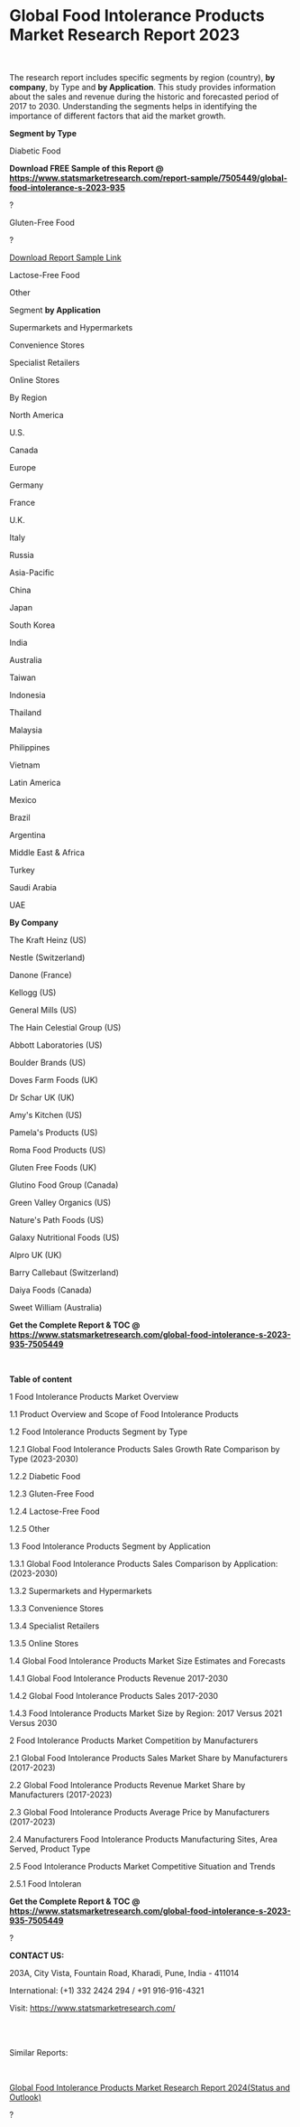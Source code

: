 <h1>Global Food Intolerance Products Market Research Report 2023</h1><br/><p>The research report includes specific segments by region (country), <strong>by company</strong>, by Type and <strong>by Application</strong>. This study provides information about the sales and revenue during the historic and forecasted period of 2017 to 2030. Understanding the segments helps in identifying the importance of different factors that aid the market growth.</p>
 
 
 
 <p><strong>Segment by Type</strong></p>
 
 
 
 <p>Diabetic Food</p>
 
 
 
 <div><b>Download FREE Sample of this Report @ <a href="https://www.statsmarketresearch.com/download-free-sample/7505449/global-food-intolerance-s-2023-935">https://www.statsmarketresearch.com/report-sample/7505449/global-food-intolerance-s-2023-935</a></b></div>
 
 
 
 <p>? </p>
 
 
 
 <p>Gluten-Free Food</p>
 
 
 
 <p>? </p>
 
 
 
 <p><a href="https://www.statsmarketresearch.com/download-free-sample/7505449/global-food-intolerance-s-2023-935">Download Report Sample Link</a></p>
 
 
 
 <p>Lactose-Free Food</p>
 
 
 
 <p>Other</p>
 
 
 
 <p>Segment <strong>by Application</strong></p>
 
 
 
 <p>Supermarkets and Hypermarkets</p>
 
 
 
 <p>Convenience Stores</p>
 
 
 
 <p>Specialist Retailers</p>
 
 
 
 <p>Online Stores</p>
 
 
 
 <p>By Region</p>
 
 
 
 <p>North America</p>
 
 
 
 <p>U.S.</p>
 
 
 
 <p>Canada</p>
 
 
 
 <p>Europe</p>
 
 
 
 <p>Germany</p>
 
 
 
 <p>France</p>
 
 
 
 <p>U.K.</p>
 
 
 
 <p>Italy</p>
 
 
 
 <p>Russia</p>
 
 
 
 <p>Asia-Pacific</p>
 
 
 
 <p>China</p>
 
 
 
 <p>Japan</p>
 
 
 
 <p>South Korea</p>
 
 
 
 <p>India</p>
 
 
 
 <p>Australia</p>
 
 
 
 <p>Taiwan</p>
 
 
 
 <p>Indonesia</p>
 
 
 
 <p>Thailand</p>
 
 
 
 <p>Malaysia</p>
 
 
 
 <p>Philippines</p>
 
 
 
 <p>Vietnam</p>
 
 
 
 <p>Latin America</p>
 
 
 
 <p>Mexico</p>
 
 
 
 <p>Brazil</p>
 
 
 
 <p>Argentina</p>
 
 
 
 <p>Middle East & Africa</p>
 
 
 
 <p>Turkey</p>
 
 
 
 <p>Saudi Arabia</p>
 
 
 
 <p>UAE</p>
 
 
 
 <p><strong>By Company</strong></p>
 
 
 
 <p>The Kraft Heinz (US)</p>
 
 
 
 <p>Nestle (Switzerland)</p>
 
 
 
 <p>Danone (France)</p>
 
 
 
 <p>Kellogg (US)</p>
 
 
 
 <p>General Mills (US)</p>
 
 
 
 <p>The Hain Celestial Group (US)</p>
 
 
 
 <p>Abbott Laboratories (US)</p>
 
 
 
 <p>Boulder Brands (US)</p>
 
 
 
 <p>Doves Farm Foods (UK)</p>
 
 
 
 <p>Dr Schar UK (UK)</p>
 
 
 
 <p>Amy&#39;s Kitchen (US)</p>
 
 
 
 <p>Pamela&#39;s Products (US)</p>
 
 
 
 <p>Roma Food Products (US)</p>
 
 
 
 <p>Gluten Free Foods (UK)</p>
 
 
 
 <p>Glutino Food Group (Canada)</p>
 
 
 
 <p>Green Valley Organics (US)</p>
 
 
 
 <p>Nature&#39;s Path Foods (US)</p>
 
 
 
 <p>Galaxy Nutritional Foods (US)</p>
 
 
 
 <p>Alpro UK (UK)</p>
 
 
 
 <p>Barry Callebaut (Switzerland)</p>
 
 
 
 <p>Daiya Foods (Canada)</p>
 
 
 
 <p>Sweet William (Australia)</p>
 
 
 
 <div><b>Get the Complete Report & TOC @ <a href="https://www.statsmarketresearch.com/global-food-intolerance-s-2023-935-7505449">https://www.statsmarketresearch.com/global-food-intolerance-s-2023-935-7505449</a></b></div>
 
 
 
 <p><br />
 
 <b>Table of content</b></p>
 
 
 
 <p>1 Food Intolerance Products Market Overview<br />
 
 1.1 Product Overview and Scope of Food Intolerance Products<br />
 
 1.2 Food Intolerance Products Segment by Type<br />
 
 1.2.1 Global Food Intolerance Products Sales Growth Rate Comparison by Type (2023-2030)<br />
 
 1.2.2 Diabetic Food<br />
 
 1.2.3 Gluten-Free Food<br />
 
 1.2.4 Lactose-Free Food<br />
 
 1.2.5 Other<br />
 
 1.3 Food Intolerance Products Segment by Application<br />
 
 1.3.1 Global Food Intolerance Products Sales Comparison by Application: (2023-2030)<br />
 
 1.3.2 Supermarkets and Hypermarkets<br />
 
 1.3.3 Convenience Stores<br />
 
 1.3.4 Specialist Retailers<br />
 
 1.3.5 Online Stores<br />
 
 1.4 Global Food Intolerance Products Market Size Estimates and Forecasts<br />
 
 1.4.1 Global Food Intolerance Products Revenue 2017-2030<br />
 
 1.4.2 Global Food Intolerance Products Sales 2017-2030<br />
 
 1.4.3 Food Intolerance Products Market Size by Region: 2017 Versus 2021 Versus 2030<br />
 
 2 Food Intolerance Products Market Competition by Manufacturers<br />
 
 2.1 Global Food Intolerance Products Sales Market Share by Manufacturers (2017-2023)<br />
 
 2.2 Global Food Intolerance Products Revenue Market Share by Manufacturers (2017-2023)<br />
 
 2.3 Global Food Intolerance Products Average Price by Manufacturers (2017-2023)<br />
 
 2.4 Manufacturers Food Intolerance Products Manufacturing Sites, Area Served, Product Type<br />
 
 2.5 Food Intolerance Products Market Competitive Situation and Trends<br />
 
 2.5.1 Food Intoleran</p>
 
 
 
 <div><b>Get the Complete Report & TOC @ <a href="https://www.statsmarketresearch.com/global-food-intolerance-s-2023-935-7505449">https://www.statsmarketresearch.com/global-food-intolerance-s-2023-935-7505449</a></b></div>
 
 
 
 <p>? </p>
 
 
 
 <p><b>CONTACT US:</b><br />
 
 203A, City Vista, Fountain Road, Kharadi, Pune, India - 411014<br />
 
 International: (+1) 332 2424 294 / +91 916-916-4321<br />
 
 Visit: <a href="https://www.statsmarketresearch.com/">https://www.statsmarketresearch.com/</a><br />
 
 <br />
 
 <br />
 
 Similar Reports:<br />
 
 <br />
 
 <a href="https://www.statsmarketresearch.com/global-food-intolerance-s-2024-948-7892334">Global Food Intolerance Products Market Research Report 2024(Status and Outlook)</a><br />
 
 ? </p>